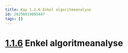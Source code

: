 ```yaml
---
title: Kap 1.1.6 Enkel algoritmeanalyse
id: 20250819095447
tags: []
---
```


# [1.1.6]([[20250818102829]]) Enkel algoritmeanalyse
